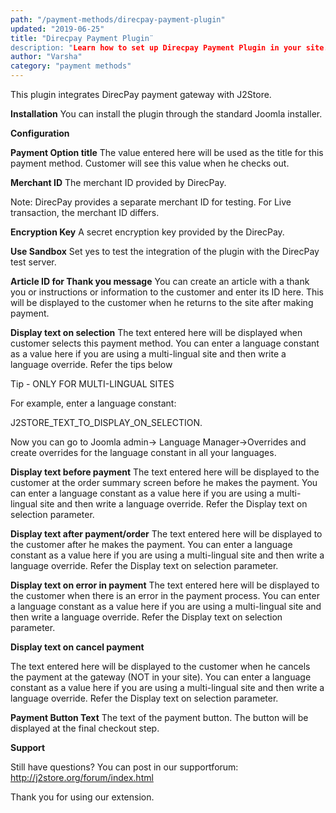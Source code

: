 ```yaml
---
path: "/payment-methods/direcpay-payment-plugin"
updated: "2019-06-25"
title: "Direcpay Payment Plugin¨
description: "Learn how to set up Direcpay Payment Plugin in your site."
author: "Varsha"
category: "payment methods"
---
```



This plugin integrates DirecPay payment gateway with J2Store.

**Installation**
You can install the plugin through the standard Joomla installer.

**Configuration**

**Payment Option title**
The value entered here will be used as the title for this payment method. Customer will see this value when he checks out.

**Merchant ID**
The merchant ID provided by DirecPay.

Note: DirecPay provides a separate merchant ID for testing. For Live transaction, the merchant ID differs.

**Encryption Key**
A secret encryption key provided by the DirecPay.

**Use Sandbox**
Set yes to test the integration of the plugin with the DirecPay test server.

**Article ID for Thank you message**
You can create an article with a thank you or instructions or information to the customer and enter its ID here. This will be displayed to the customer when he returns to the site after making payment.

**Display text on selection**
The text entered here will be displayed when customer selects this payment method. You can enter a language constant as a value here if you are using a multi-lingual site and then write a language override. Refer the tips below

Tip - ONLY FOR MULTI-LINGUAL SITES

For example, enter a language constant:

J2STORE_TEXT_TO_DISPLAY_ON_SELECTION.

Now you can go to Joomla admin-> Language Manager->Overrides and create overrides for the language constant in all your languages.

**Display text before payment**
The text entered here will be displayed to the customer at the order summary screen before he makes the payment. You can enter a language constant as a value here if you are using a multi-lingual site and then write a language override. Refer the Display text on selection parameter.

**Display text after payment/order**
The text entered here will be displayed to the customer after he makes the payment. You can enter a language constant as a value here if you are using a multi-lingual site and then write a language override. Refer the Display text on selection parameter.

**Display text on error in payment**
The text entered here will be displayed to the customer when there is an error in the payment process.
You can enter a language constant as a value here if you are using a multi-lingual site and then write a language override. Refer the Display text on selection parameter.

**Display text on cancel payment**

The text entered here will be displayed to the customer when he cancels the payment at the gateway (NOT in your site).
You can enter a language constant as a value here if you are using a multi-lingual site and then write a language override. Refer the Display text on selection parameter.

**Payment Button Text**
The text of the payment button. The button will be displayed at the final checkout step.

**Support**

Still have questions? You can post in our supportforum: http://j2store.org/forum/index.html

Thank you for using our extension.

